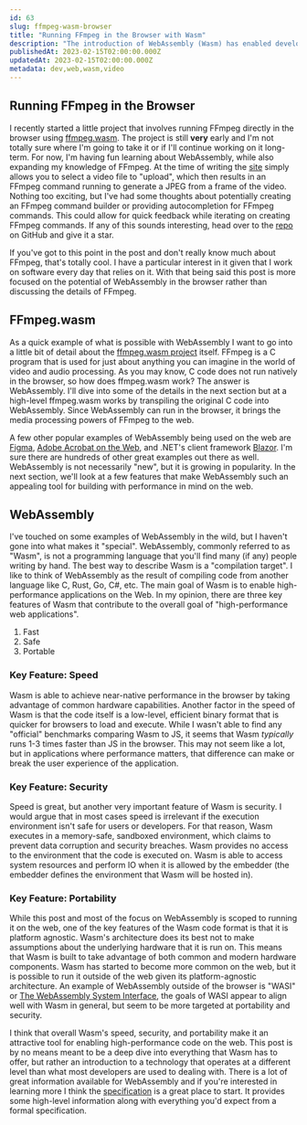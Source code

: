 ```yaml
---
id: 63
slug: ffmpeg-wasm-browser
title: "Running FFmpeg in the Browser with Wasm"
description: "The introduction of WebAssembly (Wasm) has enabled developers to create experiences on the web that rival native performance. In this post, I'll provide an introduction to WebAssembly and also share an example of how it is leveraged to run FFmpeg directly in the browser."
publishedAt: 2023-02-15T02:00:00.000Z
updatedAt: 2023-02-15T02:00:00.000Z
metadata: dev,web,wasm,video
---
```


## Running FFmpeg in the Browser

I recently started a little project that involves running FFmpeg directly in the browser using [ffmpeg.wasm](https://ffmpegwasm.netlify.app/). The project is still **very** early and I'm not totally sure where I'm going to take it or if I'll continue working on it long-term. For now, I'm having fun learning about WebAssembly, while also expanding my knowledge of FFmpeg. At the time of writing the [site](https://ffplayground.netlify.app/) simply allows you to select a video file to "upload", which then results in an FFmpeg command running to generate a JPEG from a frame of the video. Nothing too exciting, but I've had some thoughts about potentially creating an FFmpeg command builder or providing autocompletion for FFmpeg commands. This could allow for quick feedback while iterating on creating FFmpeg commands. If any of this sounds interesting, head over to the [repo](https://github.com/aaronmbos/browser-ffmpeg) on GitHub and give it a star.

If you've got to this point in the post and don't really know much about FFmpeg, that's totally cool. I have a particular interest in it given that I work on software every day that relies on it. With that being said this post is more focused on the potential of WebAssembly in the browser rather than discussing the details of FFmpeg.

## FFmpeg.wasm

As a quick example of what is possible with WebAssembly I want to go into a little bit of detail about the [ffmpeg.wasm project](https://github.com/ffmpegwasm/ffmpeg.wasm) itself. FFmpeg is a C program that is used for just about anything you can imagine in the world of video and audio processing. As you may know, C code does not run natively in the browser, so how does ffmpeg.wasm work? The answer is WebAssembly. I'll dive into some of the details in the next section but at a high-level ffmpeg.wasm works by transpiling the original C code into WebAssembly. Since WebAssembly can run in the browser, it brings the media processing powers of FFmpeg to the web.

A few other popular examples of WebAssembly being used on the web are [Figma](https://www.figma.com/blog/webassembly-cut-figmas-load-time-by-3x/), [Adobe Acrobat on the Web](https://blog.developer.adobe.com/acrobat-on-the-web-powered-by-webassembly-782385e4947e), and .NET's client framework [Blazor](https://dotnet.microsoft.com/en-us/apps/aspnet/web-apps/blazor). I'm sure there are hundreds of other great examples out there as well. WebAssembly is not necessarily "new", but it is growing in popularity. In the next section, we'll look at a few features that make WebAssembly such an appealing tool for building with performance in mind on the web.

## WebAssembly

I've touched on some examples of WebAssembly in the wild, but I haven't gone into what makes it "special". WebAssembly, commonly referred to as "Wasm", is not a programming language that you'll find many (if any) people writing by hand. The best way to describe Wasm is a "compilation target". I like to think of WebAssembly as the result of compiling code from another language like C, Rust, Go, C#, etc. The main goal of Wasm is to enable high-performance applications on the Web. In my opinion, there are three key features of Wasm that contribute to the overall goal of "high-performance web applications".

1. Fast
1. Safe
1. Portable

### Key Feature: Speed

Wasm is able to achieve near-native performance in the browser by taking advantage of common hardware capabilities. Another factor in the speed of Wasm is that the code itself is a low-level, efficient binary format that is quicker for browsers to load and execute. While I wasn't able to find any "official" benchmarks comparing Wasm to JS, it seems that Wasm _typically_ runs 1-3 times faster than JS in the browser. This may not seem like a lot, but in applications where performance matters, that difference can make or break the user experience of the application.

### Key Feature: Security

Speed is great, but another very important feature of Wasm is security. I would argue that in most cases speed is irrelevant if the execution environment isn't safe for users or developers. For that reason, Wasm executes in a memory-safe, sandboxed environment, which claims to prevent data corruption and security breaches. Wasm provides no access to the environment that the code is executed on. Wasm is able to access system resources and perform IO when it is allowed by the embedder (the embedder defines the environment that Wasm will be hosted in).

### Key Feature: Portability

While this post and most of the focus on WebAssembly is scoped to running it on the web, one of the key features of the Wasm code format is that it is platform agnostic. Wasm's architecture does its best not to make assumptions about the underlying hardware that it is run on. This means that Wasm is built to take advantage of both common and modern hardware components. Wasm has started to become more common on the web, but it is possible to run it outside of the web given its platform-agnostic architecture. An example of WebAssembly outside of the browser is "WASI" or [The WebAssembly System Interface](https://wasi.dev/), the goals of WASI appear to align well with Wasm in general, but seem to be more targeted at portability and security.

I think that overall Wasm's speed, security, and portability make it an attractive tool for enabling high-performance code on the web. This post is by no means meant to be a deep dive into everything that Wasm has to offer, but rather an introduction to a technology that operates at a different level than what most developers are used to dealing with. There is a lot of great information available for WebAssembly and if you're interested in learning more I think the [specification](https://webassembly.github.io/spec/core/index.html) is a great place to start. It provides some high-level information along with everything you'd expect from a formal specification.
